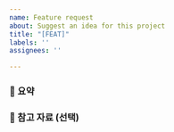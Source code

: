 ```yaml
---
name: Feature request
about: Suggest an idea for this project
title: "[FEAT]"
labels: ''
assignees: ''

---
```


### 📃 요약

### 📎 참고 자료 (선택)
